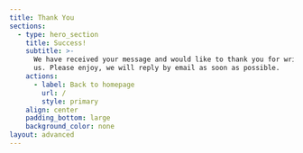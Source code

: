 ```yaml
---
title: Thank You
sections:
  - type: hero_section
    title: Success!
    subtitle: >-
      We have received your message and would like to thank you for writing to
      us. Please enjoy, we will reply by email as soon as possible.
    actions:
      - label: Back to homepage
        url: /
        style: primary
    align: center
    padding_bottom: large
    background_color: none
layout: advanced
---
```

